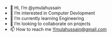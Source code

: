 - 👋 Hi, I’m @ymulahussain
- 👀 I’m interested in Computer Devlopment
- 🌱 I’m currently learning Engineering
- 💞️ I’m looking to collaborate on projects
- 📫 How to reach me Ymulahussain@gmail.com

<!---
ymulahussain/ymulahussain is a ✨ special ✨ repository because its `README.md` (this file) appears on your GitHub profile.
You can click the Preview link to take a look at your changes.
--->

